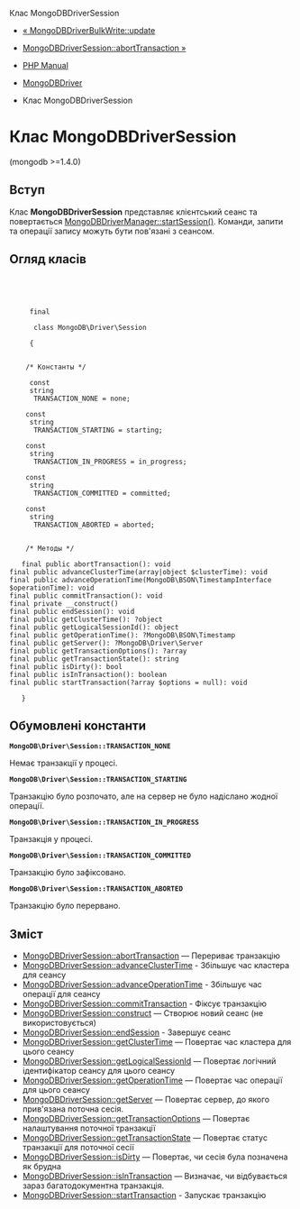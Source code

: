 Клас MongoDBDriverSession

-   [« MongoDBDriverBulkWrite::update](mongodb-driver-bulkwrite.update.html)
    
-   [MongoDBDriverSession::abortTransaction »](mongodb-driver-session.aborttransaction.html)
    
-   [PHP Manual](index.html)
    
-   [MongoDBDriver](book.mongodb.html)
    
-   Клас MongoDBDriverSession
    

# Клас MongoDBDriverSession

(mongodb >=1.4.0)

## Вступ

Клас **MongoDBDriverSession** представляє клієнтський сеанс та повертається [MongoDBDriverManager::startSession()](mongodb-driver-manager.startsession.html). Команди, запити та операції запису можуть бути пов'язані з сеансом.

## Огляд класів

```classsynopsis



    
     final
     
      class MongoDB\Driver\Session
     
     {


    /* Константы */
    
     const
     string
      TRANSACTION_NONE = none;

    const
     string
      TRANSACTION_STARTING = starting;

    const
     string
      TRANSACTION_IN_PROGRESS = in_progress;

    const
     string
      TRANSACTION_COMMITTED = committed;

    const
     string
      TRANSACTION_ABORTED = aborted;


    /* Методы */
    
   final public abortTransaction(): void
final public advanceClusterTime(array|object $clusterTime): void
final public advanceOperationTime(MongoDB\BSON\TimestampInterface $operationTime): void
final public commitTransaction(): void
final private __construct()
final public endSession(): void
final public getClusterTime(): ?object
final public getLogicalSessionId(): object
final public getOperationTime(): ?MongoDB\BSON\Timestamp
final public getServer(): ?MongoDB\Driver\Server
final public getTransactionOptions(): ?array
final public getTransactionState(): string
final public isDirty(): bool
final public isInTransaction(): boolean
final public startTransaction(?array $options = null): void

   }
```

## Обумовлені константи

**`MongoDB\Driver\Session::TRANSACTION_NONE`**

Немає транзакції у процесі.

**`MongoDB\Driver\Session::TRANSACTION_STARTING`**

Транзакцію було розпочато, але на сервер не було надіслано жодної операції.

**`MongoDB\Driver\Session::TRANSACTION_IN_PROGRESS`**

Транзакція у процесі.

**`MongoDB\Driver\Session::TRANSACTION_COMMITTED`**

Транзакцію було зафіксовано.

**`MongoDB\Driver\Session::TRANSACTION_ABORTED`**

Транзакцію було перервано.

## Зміст

-   [MongoDBDriverSession::abortTransaction](mongodb-driver-session.aborttransaction.html) — Перериває транзакцію
-   [MongoDBDriverSession::advanceClusterTime](mongodb-driver-session.advanceclustertime.html) - Збільшує час кластера для сеансу
-   [MongoDBDriverSession::advanceOperationTime](mongodb-driver-session.advanceoperationtime.html) - Збільшує час операції для сеансу
-   [MongoDBDriverSession::commitTransaction](mongodb-driver-session.committransaction.html) - Фіксує транзакцію
-   [MongoDBDriverSession::construct](mongodb-driver-session.construct.html) — Створює новий сеанс (не використовується)
-   [MongoDBDriverSession::endSession](mongodb-driver-session.endsession.html) - Завершує сеанс
-   [MongoDBDriverSession::getClusterTime](mongodb-driver-session.getclustertime.html) — Повертає час кластера для цього сеансу
-   [MongoDBDriverSession::getLogicalSessionId](mongodb-driver-session.getlogicalsessionid.html) — Повертає логічний ідентифікатор сеансу для цього сеансу
-   [MongoDBDriverSession::getOperationTime](mongodb-driver-session.getoperationtime.html) — Повертає час операції для цього сеансу
-   [MongoDBDriverSession::getServer](mongodb-driver-session.getserver.html) — Повертає сервер, до якого прив'язана поточна сесія.
-   [MongoDBDriverSession::getTransactionOptions](mongodb-driver-session.gettransactionoptions.html) — Повертає налаштування поточної транзакції
-   [MongoDBDriverSession::getTransactionState](mongodb-driver-session.gettransactionstate.html) — Повертає статус транзакції для поточної сесії
-   [MongoDBDriverSession::isDirty](mongodb-driver-session.isdirty.html) — Повертає, чи сесія була позначена як брудна
-   [MongoDBDriverSession::isInTransaction](mongodb-driver-session.isintransaction.html) — Визначає, чи відбувається зараз багатодокументна транзакція.
-   [MongoDBDriverSession::startTransaction](mongodb-driver-session.starttransaction.html) - Запускає транзакцію
